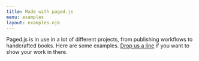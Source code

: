 ```yaml
---
title: Made with paged.js
menu: examples
layout: examples.njk
---
```


Paged.js is in use in a lot of different projects, from publishing workflows to handcrafted books.
Here are some examples. [Drop us a line](mailto:julien@coko.foundation) if you want to show your work in there.